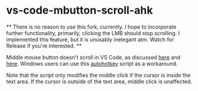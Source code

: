 # vs-code-mbutton-scroll-ahk

** There is no reason to use this fork, currently.  I hope to incorporate further functionality, primarily, clicking the LMB should stop scrolling.  I implemented this feature, but it is unusably inelegant atm.  Watch for Release if you're interested.  **

Middle mouse button doesn't scroll in VS Code, as discussed [here](https://github.com/Microsoft/vscode/issues/6302) and [here](https://github.com/microsoft/vscode/issues/104183). Windows users can use this [autohotkey](https://www.autohotkey.com/) script as a workaround.

Note that the script only modifies the middle click if the cursor is inside the text area. If the cursor is outside of the text area, middle click is unaffected.
